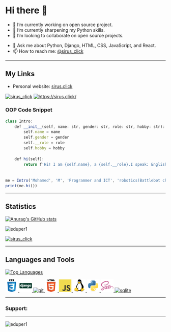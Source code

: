 # Hi there 👋

<!--
**eduper1/eduper1** is a ✨ _special_ ✨ repository because its `README.md` (this file) appears on your GitHub profile.

Here are some ideas to get you started:-->

- 🔭 I’m currently working on open source project.
- 🌱 I’m currently sharpening my Python skills.
- 👯 I’m looking to collaborate on open source projects.
<!-- 🤔 I’m looking for help with ...-->
- 💬 Ask me about Python, Django, HTML, CSS, JavaScript, and React.
- 📫 How to reach me: [@sirus_click](https://twitter.com/sirus_click)
<!--- 😄 Pronouns: ...
- ⚡ Fun fact: ...
--->
---

## My Links

- Personal website: [sirus.click](https://sirus.click/)
 <p align="left">
<a href="https://twitter.com/sirus_click" target="blank"><img align="center" src="https://raw.githubusercontent.com/rahuldkjain/github-profile-readme-generator/master/src/images/icons/Social/twitter.svg" alt="sirus_click" height="30" width="40" /></a>
<a href="/https://sirus.click/" target="blank"><img align="center" src="https://raw.githubusercontent.com/rahuldkjain/github-profile-readme-generator/master/src/images/icons/Social/rss.svg" alt="https://sirus.click/" height="30" width="40" /></a>
</p>

### OOP Code Snippet

~~~ts
class Intro:
    def __init__(self, name: str, gender: str, role: str, hobby: str):
        self.name = name
        self.gender = gender
        self.__role = role
        self.hobby = hobby

    def hi(self):
        return f'Hi! I am {self.name}, a {self.__role}.I speak: English, Swahili, Somali & Arabic.I like science, computer and {self.hobby}'


me = Intro('Mohamed', 'M', 'Programmer and ICT', 'robotics(Battlebot channel)')
print(me.hi())
~~~

---

## Statistics

[![Anurag's GitHub stats](https://github-readme-stats.vercel.app/api?username=eduper1&count_private=true&show_icons=true&theme=cobalt)](https://github.com/anuraghazra/github-readme-stats)

<p align="left"> <img src="https://komarev.com/ghpvc/?username=eduper1&label=Profile%20views&color=ad7fa8&style=flat" alt="eduper1" /> </p>

<p align="left"> <a href="https://twitter.com/sirus_click" target="blank"><img src="https://img.shields.io/twitter/follow/sirus_click?logo=twitter&style=for-the-badge" alt="sirus_click" /></a> </p>

---

## Languages and Tools

[![Top Languages](https://github-readme-stats.vercel.app/api/top-langs/?username=eduper1)](https://github.com/anuraghazra/github-readme-stats)

<!--[![willianrod's wakatime stats](https://github-readme-stats.vercel.app/api/wakatime?username=eduper1)](https://github.com/anuraghazra/github-readme-stats)-->

<p align="left"> <a href="https://www.w3schools.com/css/" target="_blank" rel="noreferrer"> <img src="https://raw.githubusercontent.com/devicons/devicon/master/icons/css3/css3-original-wordmark.svg" alt="css3" width="40" height="40"/> </a> <a href="https://www.djangoproject.com/" target="_blank" rel="noreferrer"> <img src="https://raw.githubusercontent.com/devicons/devicon/master/icons/django/django-original.svg" alt="django" width="40" height="40"/> </a> <a href="https://git-scm.com/" target="_blank" rel="noreferrer"> <img src="https://www.vectorlogo.zone/logos/git-scm/git-scm-icon.svg" alt="git" width="40" height="40"/> </a> <a href="https://www.w3.org/html/" target="_blank" rel="noreferrer"> <img src="https://raw.githubusercontent.com/devicons/devicon/master/icons/html5/html5-original-wordmark.svg" alt="html5" width="40" height="40"/> </a> <a href="https://developer.mozilla.org/en-US/docs/Web/JavaScript" target="_blank" rel="noreferrer"> <img src="https://raw.githubusercontent.com/devicons/devicon/master/icons/javascript/javascript-original.svg" alt="javascript" width="40" height="40"/> </a> <a href="https://www.linux.org/" target="_blank" rel="noreferrer"> <img src="https://raw.githubusercontent.com/devicons/devicon/master/icons/linux/linux-original.svg" alt="linux" width="40" height="40"/> </a> <a href="https://www.python.org" target="_blank" rel="noreferrer"> <img src="https://raw.githubusercontent.com/devicons/devicon/master/icons/python/python-original.svg" alt="python" width="40" height="40"/> </a> <a href="https://sass-lang.com" target="_blank" rel="noreferrer"> <img src="https://raw.githubusercontent.com/devicons/devicon/master/icons/sass/sass-original.svg" alt="sass" width="40" height="40"/> </a> <a href="https://www.sqlite.org/" target="_blank" rel="noreferrer"> <img src="https://www.vectorlogo.zone/logos/sqlite/sqlite-icon.svg" alt="sqlite" width="40" height="40"/> </a> </p>

---

<h3 align="left">Support:</h3>

---

<p><a href="https://www.buymeacoffee.com/eduper1"> <img align="left" src="https://cdn.buymeacoffee.com/buttons/v2/default-yellow.png" height="50" width="210" alt="eduper1" /></a></p><br><br>
